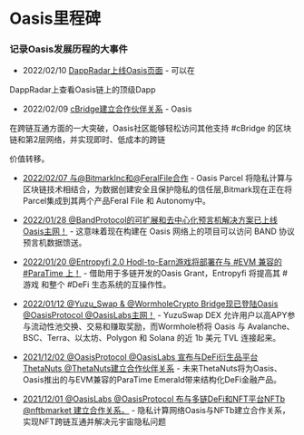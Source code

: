 # Oasis里程碑

### 记录Oasis发展历程的大事件

- 2022/02/10 [DappRadar上线Oasis页面](https://twitter.com/OasisNetwork_CN/status/1491629826540654600) - 可以在

DappRadar上查看Oasis链上的顶级Dapp

- 2022/02/09 [cBridge建立合作伙伴关系](https://twitter.com/OasisNetwork_CN/status/1491240515760984064) - Oasis 

在跨链互通方面的一大突破，Oasis社区能够轻松访问其他支持 #cBridge 的区块链和第2层网络，并实现即时、低成本的跨链

价值转移。

- [2022/02/07 与@BitmarkInc和@FeralFile合作](https://twitter.com/OasisNetwork_CN/status/1490700223223517189) - Oasis Parcel 将隐私计算与区块链技术相结合，为数据创建安全且保护隐私的信任层,Bitmark现在正在将 Parcel集成到其两个产品Feral File 和 Autonomy中。

- [2022/01/28 @BandProtocol的可扩展和去中心化预言机解决方案已上线Oasis主网！](https://twitter.com/OasisNetwork_CN/status/1487037217742622726) - 这意味着现在构建在 Oasis 网络上的项目可以访问 BAND 协议预言机数据馈送。

- [2022/01/20 @Entropyfi 2.0 Hodl-to-Earn游戏将部署在与 #EVM 兼容的 #ParaTime 上！](https://twitter.com/OasisNetwork_CN/status/1484130762643308548) - 借助用于多链开发的Oasis Grant，Entropyfi 将提高其 #游戏 和整个 #DeFi 生态系统的互操作性。

- [2022/01/12 @Yuzu_Swap & @WormholeCrypto Bridge现已登陆Oasis @OasisProtocol @OasisLabs主网！](https://twitter.com/OasisNetwork_CN/status/1482307503308566533) - YuzuSwap DEX 允许用户以高APY参与流动性池交换、交易和赚取奖励，而Wormhole桥将 Oasis 与 Avalanche、BSC、Terra、以太坊、Polygon 和 Solana 的近 1b 美元 TVL 连接起来。

- [2021/12/02 @OasisProtocol @OasisLabs 宣布与DeFi衍生品平台ThetaNuts @ThetaNuts建立合作伙伴关系](https://twitter.com/OasisNetwork_CN/status/1469216249993658380) - 未来ThetaNuts将为Oasis、Oasis推出的与EVM兼容的ParaTime Emerald带来结构化DeFi金融产品。

- [2021/12/01 @OasisLabs @OasisProtocol 布与多链DeFi和NFT平台NFTb @nftbmarket 建立合作关系。](https://twitter.com/OasisNetwork_CN/status/1466356099917832198) - 隐私计算网络Oasis与NFTb建立合作关系，实现NFT跨链互通并解决元宇宙隐私问题

